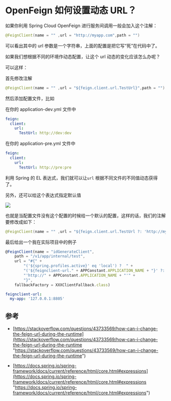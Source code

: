 # OpenFeign 如何设置动态 URL？

如果你利用 Spring Cloud OpenFeign 进行服务间调用一般会加入这个注解：

```java
@FeignClient(name = "" ,url = "http://myapp.com",path = "")
```

可以看出其中的 url 参数是一个字符串，上面的配置是把它写“死”在代码中了。

如果我们想根据不同的环境作动态配置，让这个 url 动态的变化应该怎么办呢？

可以这样：

首先修改注解

```java
@FeignClient(name = "" ,url = "${feign.client.url.TestUrl}",path = "")
```

然后添加配置文件，比如

在你的 application-dev.yml 文件中

```yaml
feign:
  client:
    url:
      TestUrl: http://dev:dev
```

在你的 application-pre.yml  文件中

```yaml
feign:
  client:
    url:
      TestUrl: http://pre:pre
```

利用 Spring 的 EL 表达式，我们就可以让`url` 根据不同文件的不同值动态获得了。

另外，还可以给这个表达式指定默认值

![](https://tva1.sinaimg.cn/large/008i3skNly1gvkfunp707j60vb0u0dk202.jpg)

也就是当配置文件没有这个配置的时候给一个默认的配置，这样的话，我们的注解要修改成如下：

```java
@FeignClient(name = "" ,url = "${feign.client.url.TestUrl ?: 'http://myapp.com'}",path = "")
```

最后给出一个我在实际项目中的例子

```javascript
@FeignClient(name = "idGenerateClient",
    path = "/v1/app/internal/test",
    url = "#{" +
        "('${spring.profiles.active}' eq 'local') ?  " +
        "('${feignclient-url." + APPConstant.APPLICATION_NAME + "}' ?: 'http://${env.domain}' ): " +
        "'http://" + APPConstant.APPLICATION_NAME + "'" +
        "}",
    fallbackFactory = XXXClientFallback.class)

```

```yaml
feignclient-url:
  my-app: '127.0.0.1:8805'
```

## 参考

*   [https://stackoverflow.com/questions/43733569/how-can-i-change-the-feign-url-during-the-runtime](https://stackoverflow.com/questions/43733569/how-can-i-change-the-feign-url-during-the-runtime "https://stackoverflow.com/questions/43733569/how-can-i-change-the-feign-url-during-the-runtime")

*   [https://docs.spring.io/spring-framework/docs/current/reference/html/core.html#expressions](https://docs.spring.io/spring-framework/docs/current/reference/html/core.html#expressions "https://docs.spring.io/spring-framework/docs/current/reference/html/core.html#expressions")
